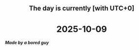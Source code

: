 <h2 align=center>The day is currently [with UTC+0]</h2>
<h1 align=center><!--TIME BEGIN-->2025-10-09<!--TIME END--></h1>
<h5>Made by a bored guy</h5>

